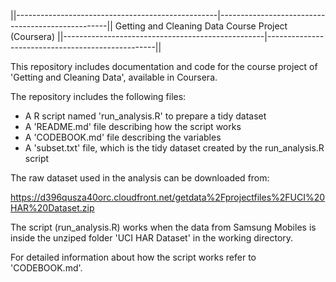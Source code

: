||--------------------------------------------------|--------------------------------------------------||
                            Getting and Cleaning Data Course Project (Coursera)
||--------------------------------------------------|--------------------------------------------------||  

This repository includes documentation and code for the course project of 'Getting and Cleaning Data',
available in Coursera.

The repository includes the following files:

- A R script named 'run_analysis.R' to prepare a tidy dataset
- A 'README.md' file describing how the script works
- A 'CODEBOOK.md' file describing the variables
- A 'subset.txt' file, which is the tidy dataset created by the run_analysis.R script


The raw dataset used in the analysis can be downloaded from:

https://d396qusza40orc.cloudfront.net/getdata%2Fprojectfiles%2FUCI%20HAR%20Dataset.zip

The script (run_analysis.R) works when the data from Samsung Mobiles is inside the unziped folder 
'UCI HAR Dataset' in the working directory.

For detailed information about how the script works refer to 'CODEBOOK.md'.